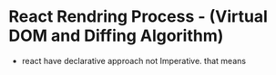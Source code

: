 
# React Rendring Process - (Virtual DOM and Diffing Algorithm)

- react have declarative approach not Imperative. that means 

